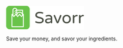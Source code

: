 ![Savorr](https://github.com/savorr-org/.github/blob/main/assets/logo-title.png)

Save your money, and savor your ingredients.


